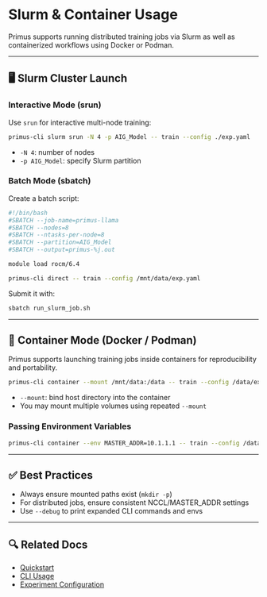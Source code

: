 # Slurm & Container Usage

Primus supports running distributed training jobs via Slurm as well as containerized workflows using Docker or Podman.

---

## 🖥️ Slurm Cluster Launch

### Interactive Mode (srun)

Use `srun` for interactive multi-node training:

```bash
primus-cli slurm srun -N 4 -p AIG_Model -- train --config ./exp.yaml
```

- `-N 4`: number of nodes
- `-p AIG_Model`: specify Slurm partition

### Batch Mode (sbatch)

Create a batch script:

```bash
#!/bin/bash
#SBATCH --job-name=primus-llama
#SBATCH --nodes=8
#SBATCH --ntasks-per-node=8
#SBATCH --partition=AIG_Model
#SBATCH --output=primus-%j.out

module load rocm/6.4

primus-cli direct -- train --config /mnt/data/exp.yaml
```

Submit it with:

```bash
sbatch run_slurm_job.sh
```

---

## 🐳 Container Mode (Docker / Podman)

Primus supports launching training jobs inside containers for reproducibility and portability.

```bash
primus-cli container --mount /mnt/data:/data -- train --config /data/exp.yaml
```

- `--mount`: bind host directory into the container
- You may mount multiple volumes using repeated `--mount`

### Passing Environment Variables

```bash
primus-cli container --env MASTER_ADDR=10.1.1.1 -- train --config /data/exp.yaml
```

---

## ✅ Best Practices

- Always ensure mounted paths exist (`mkdir -p`)
- For distributed jobs, ensure consistent NCCL/MASTER_ADDR settings
- Use `--debug` to print expanded CLI commands and envs

---

## 🔍 Related Docs

- [Quickstart](../quickstart.md)
- [CLI Usage](../cli.md)
- [Experiment Configuration](../config/overview.md)
